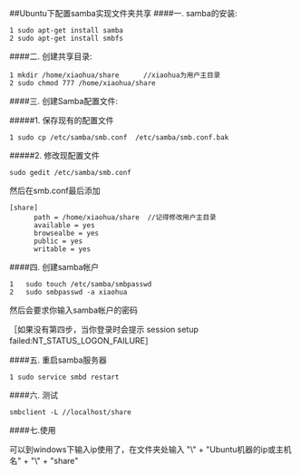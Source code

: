 ##Ubuntu下配置samba实现文件夹共享
####一. samba的安装:
```
1 sudo apt-get install samba
2 sudo apt-get install smbfs
```

####二. 创建共享目录:
```
1 mkdir /home/xiaohua/share      //xiaohua为用户主目录
2 sudo chmod 777 /home/xiaohua/share
```
####三. 创建Samba配置文件:

#####1. 保存现有的配置文件
```
1 sudo cp /etc/samba/smb.conf  /etc/samba/smb.conf.bak
```
#####2. 修改现配置文件
```
sudo gedit /etc/samba/smb.conf
```
然后在smb.conf最后添加
```
[share]
      path = /home/xiaohua/share  //记得修改用户主目录
      available = yes
      browsealbe = yes
      public = yes
      writable = yes
```
####四. 创建samba帐户
```
1   sudo touch /etc/samba/smbpasswd
2   sudo smbpasswd -a xiaohua
```
然后会要求你输入samba帐户的密码

 ［如果没有第四步，当你登录时会提示 session setup failed:NT_STATUS_LOGON_FAILURE］

####五. 重启samba服务器
```
1 sudo service smbd restart
```
####六. 测试
```
smbclient -L //localhost/share
```
####七.使用

可以到windows下输入ip使用了，在文件夹处输入 "\\" + "Ubuntu机器的ip或主机名" + "\\" + "share"